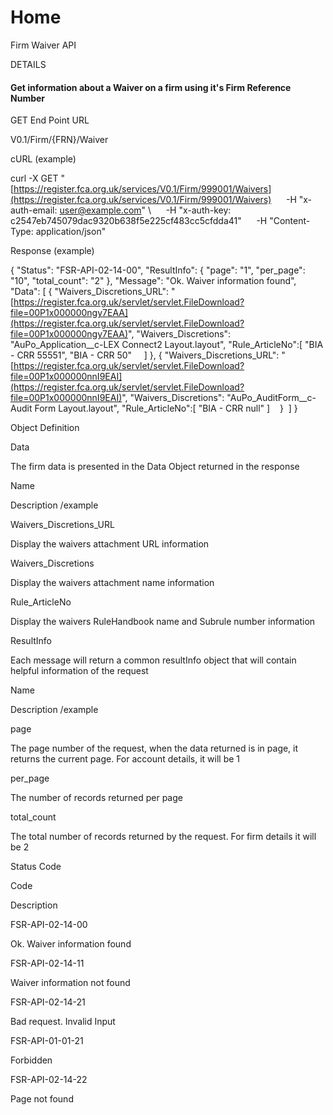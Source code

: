 # Home

Firm Waiver API

  

DETAILS

#### Get information about a Waiver on a firm using it's Firm Reference Number

  

GET End Point URL

V0.1/Firm/{FRN}/Waiver

  

cURL (example)

  

curl -X GET "[https://register.fca.org.uk/services/V0.1/Firm/999001/Waivers](https://register.fca.org.uk/services/V0.1/Firm/999001/Waivers) 
     -H "x-auth-email: [user@example.com](mailto:user@example.com)" \\
     -H "x-auth-key: c2547eb745079dac9320b638f5e225cf483cc5cfdda41" 
     -H "Content-Type: application/json"

  

Response (example)

  

{
    "Status": "FSR-API-02-14-00",
    "ResultInfo": {
        "page": "1",
        "per\_page": "10",
        "total\_count": "2"
    },
    "Message": "Ok. Waiver information found",
    "Data": \[
        {
            "Waivers\_Discretions\_URL": "[https://register.fca.org.uk/servlet/servlet.FileDownload?file=00P1x000000ngy7EAA](https://register.fca.org.uk/servlet/servlet.FileDownload?file=00P1x000000ngy7EAA)",
            "Waivers\_Discretions": "AuPo\_Application\_\_c-LEX Connect2 Layout.layout",
            "Rule\_ArticleNo":\[
                       "BIA - CRR 55551",
                       "BIA - CRR 50"
    \]
        },
        {
            "Waivers\_Discretions\_URL": "[https://register.fca.org.uk/servlet/servlet.FileDownload?file=00P1x000000nnI9EAI](https://register.fca.org.uk/servlet/servlet.FileDownload?file=00P1x000000nnI9EAI)",
            "Waivers\_Discretions": "AuPo\_AuditForm\_\_c-Audit Form Layout.layout",
            "Rule\_ArticleNo":\[ 
                            "BIA - CRR null"
                 \]
   }
 \]
}

  

Object Definition

  

Data

  

The firm data is presented in the Data Object returned in the response

Name

Description /example

Waivers\_Discretions\_URL

Display the waivers attachment URL information

Waivers\_Discretions

Display the waivers attachment name information

Rule\_ArticleNo

Display the waivers RuleHandbook name and Subrule number information

  

ResultInfo

  

Each message will return a common resultInfo object that will contain helpful information of the request

Name

Description /example

page

The page number of the request, when the data returned is in page, it returns the current page. For account details, it will be 1

per\_page

The number of records returned per page

total\_count

The total number of records returned by the request. For firm details it will be 2

  

Status Code

  

Code

Description

FSR-API-02-14-00

Ok. Waiver information found

FSR-API-02-14-11

Waiver information not found

FSR-API-02-14-21

Bad request. Invalid Input

FSR-API-01-01-21

Forbidden

FSR-API-02-14-22

Page not found